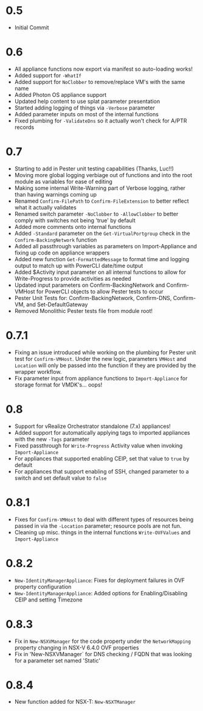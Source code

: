 # 0.5
* Initial Commit

# 0.6
* All appliance functions now export via manifest so auto-loading works!
* Added support for `-WhatIf`
* Added support for `NoClobber` to remove/replace VM's with the same name
* Added Photon OS appliance support
* Updated help content to use splat parameter presentation
* Started adding logging of things via `-Verbose` parameter
* Added parameter inputs on most of the internal functions
* Fixed plumbing for `-ValidateDns` so it actually won't check for A/PTR records

# 0.7
* Starting to add in Pester unit testing capabilities (Thanks, Luc!!)
* Moving more global logging verbiage out of functions and into the root module as variables for ease of editing
* Making some internal Write-Warning part of Verbose logging, rather than having warnings coming up
* Renamed `Confirm-FilePath` to `Confirm-FileExtension` to better reflect what it actually validates
* Renamed switch parameter `-NoClobber` to `-AllowClobber`  to better comply with switches not being 'true' by default
* Added more comments onto internal functions
* Added `-Standard` parameter on the `Get-VirtualPortgroup` check in the ```Confirm-BackingNetwork``` function
* Added all passthrough variables as parameters on Import-Appliance and fixing up code on appliance wrappers
* Added new function `Get-FormattedMessage` to format time and logging output to match up with PowerCLI date/time output
* Added $Activity input parameter on all internal functions to allow for Write-Progress to provide activities as needed 
* Updated input parameters on Confirm-BackingNetwork and Confirm-VMHost for PowerCLI objects to allow Pester tests to occur
* Pester Unit Tests for: Confirm-BackingNetwork, Confirm-DNS, Confirm-VM, and Set-DefaultGateway
* Removed Monolithic Pester tests file from module root!

# 0.7.1
* Fixing an issue introduced while working on the plumbing for Pester unit test for `Confirm-VMHost`. Under the new logic, parameters `VMHost` and `Location` will only be passed into the function if they are provided by the wrapper workflow.
* Fix parameter input from appliance functions to `Import-Appliance` for storage format for VMDK's... oops!

# 0.8
* Support for vRealize Orchestrator standalone (7.x) appliances!
* Added support for automatically applying tags to imported appliances with the new `-Tags` parameter
* Fixed passthrough for `Write-Progress` Activity value when invoking `Import-Appliance`
* For appliances that supported enabling CEIP, set that value to `true` by default
* For appliances that support enabling of SSH, changed parameter to a switch and set default value to `false`

# 0.8.1
* Fixes for `Confirm-VMHost` to deal with different types of resources being passed in via the `-Location` parameter; resource pools are not fun.
* Cleaning up misc. things in the internal functions `Write-OVFValues` and `Import-Appliance`

# 0.8.2
* `New-IdentityManagerAppliance`: Fixes for deployment failures in OVF property configuration
* `New-IdentityManagerAppliance`: Added options for Enabling/Disabling CEIP and setting Timezone

# 0.8.3
* Fix in `New-NSXVManager` for the code property under the `NetworkMapping` property changing in NSX-V 6.4.0 OVF properties
* Fix in 'New-NSXVManager` for DNS checking / FQDN that was looking for a parameter set named 'Static'

# 0.8.4
* New function added for NSX-T: `New-NSXTManager`
